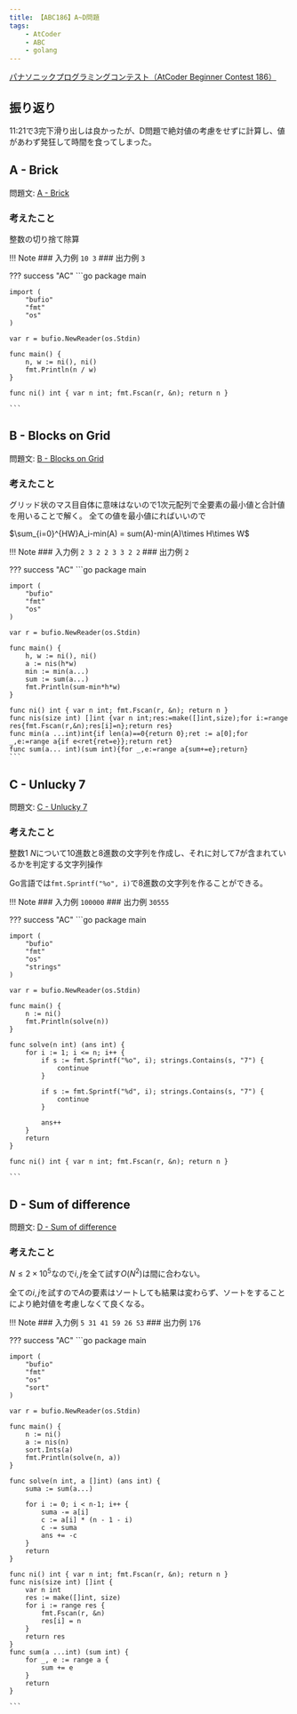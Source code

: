 ```yaml
---
title: 【ABC186】A~D問題
tags: 
    - AtCoder
    - ABC
    - golang
---
```


[パナソニックプログラミングコンテスト（AtCoder Beginner Contest 186）](https://atcoder.jp/contests/abc186)

## 振り返り

11:21で3完下滑り出しは良かったが、D問題で絶対値の考慮をせずに計算し、値があわず発狂して時間を食ってしまった。



## A - Brick

問題文: [A - Brick](https://atcoder.jp/contests/abc186/tasks/abc186_a)

### 考えたこと

整数の切り捨て除算

!!! Note
    ### 入力例
    ```
    10 3
    ```
    ### 出力例
    ```
    3
    ```

??? success "AC"
	```go 
    package main

    import (
        "bufio"
        "fmt"
        "os"
    )

    var r = bufio.NewReader(os.Stdin)

    func main() {
        n, w := ni(), ni()
        fmt.Println(n / w)
    }

    func ni() int { var n int; fmt.Fscan(r, &n); return n }

    ```


## B - Blocks on Grid

問題文: [B - Blocks on Grid](https://atcoder.jp/contests/abc186/tasks/abc186_b)

### 考えたこと

グリッド状のマス目自体に意味はないので1次元配列で全要素の最小値と合計値を用いることで解く。
全ての値を最小値にればいいので

$\sum_{i=0}^{HW}A_i-min(A) = sum(A)-min(A)\times H\times W$

!!! Note
    ### 入力例
    ```
    2 3
    2 2 3
    3 2 2
    ```
    ### 出力例
    ```
    2
    ```

??? success "AC"
    ```go 
    package main

    import (
        "bufio"
        "fmt"
        "os"
    )

    var r = bufio.NewReader(os.Stdin)

    func main() {
        h, w := ni(), ni()
        a := nis(h*w)
        min := min(a...)
        sum := sum(a...)
        fmt.Println(sum-min*h*w)
    }

    func ni() int { var n int; fmt.Fscan(r, &n); return n }
    func nis(size int) []int {var n int;res:=make([]int,size);for i:=range res{fmt.Fscan(r,&n);res[i]=n};return res}
    func min(a ...int)int{if len(a)==0{return 0};ret := a[0];for _,e:=range a{if e<ret{ret=e}};return ret}
    func sum(a... int)(sum int){for _,e:=range a{sum+=e};return}
    ```

## C - Unlucky 7

問題文: [C - Unlucky 7](https://atcoder.jp/contests/abc186/tasks/abc186_c)

### 考えたこと

整数$1~N$について10進数と8進数の文字列を作成し、それに対して7が含まれているかを判定する文字列操作

Go言語では`fmt.Sprintf("%o", i)`で8進数の文字列を作ることができる。

!!! Note
    ### 入力例
    ```
    100000
    ```
    ### 出力例
    ```
    30555
    ```

??? success "AC"
    ```go 
    package main

    import (
        "bufio"
        "fmt"
        "os"
        "strings"
    )

    var r = bufio.NewReader(os.Stdin)

    func main() {
        n := ni()
        fmt.Println(solve(n))
    }

    func solve(n int) (ans int) {
        for i := 1; i <= n; i++ {
            if s := fmt.Sprintf("%o", i); strings.Contains(s, "7") {
                continue
            }

            if s := fmt.Sprintf("%d", i); strings.Contains(s, "7") {
                continue
            }

            ans++
        }
        return
    }

    func ni() int { var n int; fmt.Fscan(r, &n); return n }

    ```

## D - Sum of difference

問題文: [D - Sum of difference](https://atcoder.jp/contests/abc186/tasks/abc186_d)

### 考えたこと


$N\leq 2\times 10^5$なので$i,j$を全て試す$O(N^2)$は間に合わない。

全ての$i, j$を試すので$A$の要素はソートしても結果は変わらず、ソートをすることにより絶対値を考慮しなくて良くなる。

!!! Note
    ### 入力例
    ```
    5
    31 41 59 26 53
    ```
    ### 出力例
    ```
    176
    ```

??? success "AC"
    ```go 
    package main

    import (
        "bufio"
        "fmt"
        "os"
        "sort"
    )

    var r = bufio.NewReader(os.Stdin)

    func main() {
        n := ni()
        a := nis(n)
        sort.Ints(a)
        fmt.Println(solve(n, a))
    }

    func solve(n int, a []int) (ans int) {
        suma := sum(a...)

        for i := 0; i < n-1; i++ {
            suma -= a[i]
            c := a[i] * (n - 1 - i)
            c -= suma
            ans += -c
        }
        return
    }

    func ni() int { var n int; fmt.Fscan(r, &n); return n }
    func nis(size int) []int {
        var n int
        res := make([]int, size)
        for i := range res {
            fmt.Fscan(r, &n)
            res[i] = n
        }
        return res
    }
    func sum(a ...int) (sum int) {
        for _, e := range a {
            sum += e
        }
        return
    }

    ```